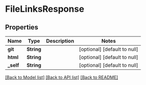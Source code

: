 # FileLinksResponse

## Properties
Name | Type | Description | Notes
------------ | ------------- | ------------- | -------------
**git** | **String** |  | [optional] [default to null]
**html** | **String** |  | [optional] [default to null]
**_self** | **String** |  | [optional] [default to null]

[[Back to Model list]](../README.md#documentation-for-models) [[Back to API list]](../README.md#documentation-for-api-endpoints) [[Back to README]](../README.md)


